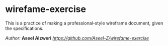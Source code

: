 # wirefame-exercise
This is a practice of making a professional-style wireframe document, given the specifications.

*Author:*
**Aseel Alzweri**
*https://github.com/Aseel-Z/wirefame-exercise*